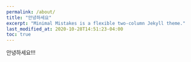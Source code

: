 ```yaml
---
permalink: /about/
title: "안녕하세요"
excerpt: "Minimal Mistakes is a flexible two-column Jekyll theme."
last_modified_at: 2020-10-28T14:51:23-04:00
toc: true
---
```


안녕하세요!!!
